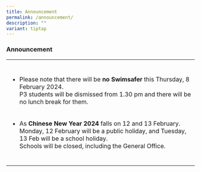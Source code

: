 ```yaml
---
title: Announcement
permalink: /announcement/
description: ""
variant: tiptap
---
```

<h3>Announcement</h3>
<table>
<tbody>
<tr>
<th rowspan="1" colspan="1">
<p></p>
</th>
</tr>
<tr>
<td rowspan="1" colspan="1">
<ul data-tight="true" class="tight">
<li>
<p>Please note that there will be <strong>no Swimsafer</strong> this Thursday,
8 February 2024.&nbsp;
<br>P3 students will be dismissed from 1.30 pm and there will be no lunch
break for them.</p>
</li>
</ul>
</td>
</tr>
<tr>
<td rowspan="1" colspan="1">
<ul data-tight="true" class="tight">
<li>
<p>As <strong>Chinese New Year 2024</strong> falls on 12 and 13 February.
<br>Monday, 12 February will be a public holiday, and Tuesday, 13 Feb will
be a school holiday.
<br>Schools will be closed, including the General Office.</p>
</li>
</ul>
</td>
</tr>
<tr>
<td rowspan="1" colspan="1">
<p></p>
</td>
</tr>
</tbody>
</table>
<p></p>
